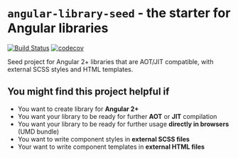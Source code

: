# `angular-library-seed` - the starter for Angular libraries

[![Build Status](https://travis-ci.org/trekhleb/angular-library-seed.svg?branch=master)](https://travis-ci.org/trekhleb/angular-library-seed)
[![codecov](https://codecov.io/gh/trekhleb/angular-library-seed/branch/master/graph/badge.svg)](https://codecov.io/gh/trekhleb/angular-library-seed)

Seed project for Angular 2+ libraries that are AOT/JIT compatible, with external SCSS styles and HTML templates.

## You might find this project helpful if
- You want to create library for **Angular 2+**
- You want your library to be ready for further **AOT** or **JIT** compilation
- You want your library to be ready for further usage **directly in browsers** (UMD bundle)
- You want to write component styles in **external SCSS files**
- Your want to write component templates in **external HTML files**

